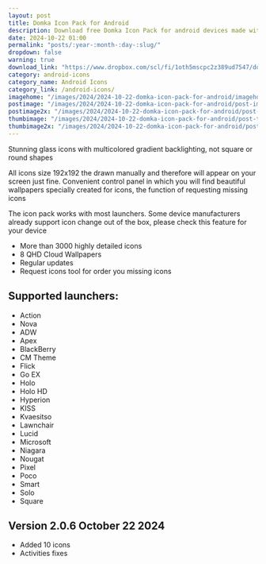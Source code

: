 ```yaml
---
layout: post
title: Domka Icon Pack for Android
description: Download free Domka Icon Pack for android devices made with multicolored gradient backlighting and themed wallpapers
date: 2024-10-22 01:00
permalink: "posts/:year-:month-:day-:slug/"
dropdown: false
warning: true
download_link: "https://www.dropbox.com/scl/fi/1oth5mscpc2z389ud7547/domka.apk?rlkey=qq9ntjuyn48fwa7z7yq7wf1c7&st=6rmnt6r6&dl=1"
category: android-icons
category_name: Android Icons
category_link: /android-icons/
imagehome: "/images/2024/2024-10-22-domka-icon-pack-for-android/imagehome.jpg"
postimage: "/images/2024/2024-10-22-domka-icon-pack-for-android/post-image.jpg"
postimage2x: "/images/2024/2024-10-22-domka-icon-pack-for-android/post-image2x.jpg"
thumbimage: "/images/2024/2024-10-22-domka-icon-pack-for-android/post-thumb.jpg"
thumbimage2x: "/images/2024/2024-10-22-domka-icon-pack-for-android/post-thumb2x.jpg"
---
```


<p>Stunning glass icons with multicolored gradient backlighting, not square or round shapes</p>

<p>All icons size 192x192 the drawn manually and therefore will appear on your screen just fine. Convenient control panel in which you will find beautiful wallpapers specially created for icons, the function of requesting missing icons</p>

<p>The icon pack works with most launchers. Some device manufacturers already support icon change out of the box, please check this feature for your device</p>

<ul>
  <li>More than 3000 highly detailed icons</li>
  <li>8 QHD Cloud Wallpapers</li>
  <li>Regular updates</li>
  <li>Request icons tool for order you missing icons</li>
</ul>

## Supported launchers:

<ul>
  <li>Action</li>
  <li>Nova</li>
  <li>ADW</li>
  <li>Apex</li>
  <li>BlackBerry</li>
  <li>CM Theme</li>
  <li>Flick</li>
  <li>Go EX</li>
  <li>Holo</li>
  <li>Holo HD</li>
  <li>Hyperion</li>
  <li>KISS</li>
  <li>Kvaesitso</li>
  <li>Lawnchair</li>
  <li>Lucid</li>
  <li>Microsoft</li>
  <li>Niagara</li>
  <li>Nougat</li>
  <li>Pixel</li>
  <li>Poco</li>
  <li>Smart</li>
  <li>Solo</li>
  <li>Square</li>
</ul>

## Version 2.0.6 October 22 2024

<ul>
  <li>Added 10 icons</li>
  <li>Activities fixes</li>
</ul>